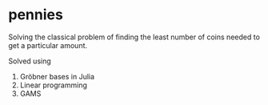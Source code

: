 # pennies

Solving the classical problem of finding the least number of coins needed to get a particular amount.

Solved using
1) Gröbner bases in Julia
2) Linear programming
3) GAMS

